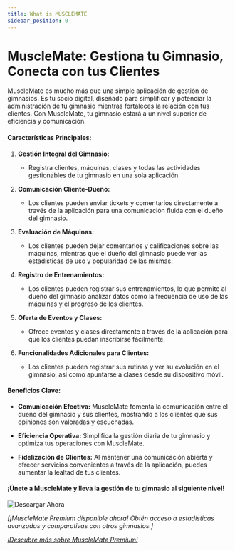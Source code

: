 ```yaml
---
title: What is MÚSCLEMATE
sidebar_position: 0
---
```


# MuscleMate: Gestiona tu Gimnasio, Conecta con tus Clientes

MuscleMate es mucho más que una simple aplicación de gestión de gimnasios. Es tu socio digital, diseñado para simplificar y potenciar la administración de tu gimnasio mientras fortaleces la relación con tus clientes. Con MuscleMate, tu gimnasio estará a un nivel superior de eficiencia y comunicación.

#### Características Principales:

1. **Gestión Integral del Gimnasio:**
   - Registra clientes, máquinas, clases y todas las actividades gestionables de tu gimnasio en una sola aplicación.

2. **Comunicación Cliente-Dueño:**
   - Los clientes pueden enviar tickets y comentarios directamente a través de la aplicación para una comunicación fluida con el dueño del gimnasio.

3. **Evaluación de Máquinas:**
   - Los clientes pueden dejar comentarios y calificaciones sobre las máquinas, mientras que el dueño del gimnasio puede ver las estadísticas de uso y popularidad de las mismas.

4. **Registro de Entrenamientos:**
   - Los clientes pueden registrar sus entrenamientos, lo que permite al dueño del gimnasio analizar datos como la frecuencia de uso de las máquinas y el progreso de los clientes.

5. **Oferta de Eventos y Clases:**
   - Ofrece eventos y clases directamente a través de la aplicación para que los clientes puedan inscribirse fácilmente.

6. **Funcionalidades Adicionales para Clientes:**
   - Los clientes pueden registrar sus rutinas y ver su evolución en el gimnasio, así como apuntarse a clases desde su dispositivo móvil.

#### Beneficios Clave:

- **Comunicación Efectiva:** MuscleMate fomenta la comunicación entre el dueño del gimnasio y sus clientes, mostrando a los clientes que sus opiniones son valoradas y escuchadas.

- **Eficiencia Operativa:** Simplifica la gestión diaria de tu gimnasio y optimiza tus operaciones con MuscleMate.

- **Fidelización de Clientes:** Al mantener una comunicación abierta y ofrecer servicios convenientes a través de la aplicación, puedes aumentar la lealtad de tus clientes.

#### ¡Únete a MuscleMate y lleva la gestión de tu gimnasio al siguiente nivel!

![Descargar Ahora](/img/MuscleMateLogo.svg)



*[¡MuscleMate Premium disponible ahora! Obtén acceso a estadísticas avanzadas y comparativas con otros gimnasios.]*

*[¡Descubre más sobre MuscleMate Premium!](#)*
